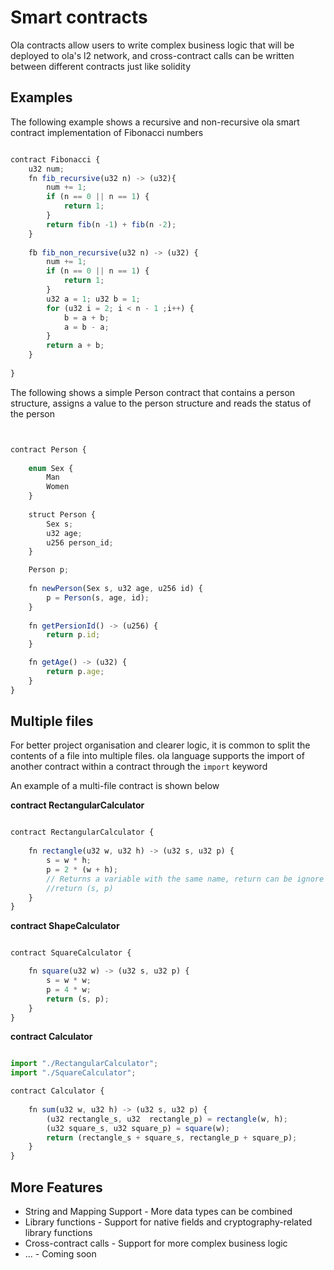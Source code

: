 # Smart contracts

Ola contracts allow users to write complex business logic that will be deployed to ola's l2 network, 
and cross-contract calls can be written between different contracts just like solidity

## Examples

The following example shows a recursive and non-recursive ola smart contract implementation of Fibonacci numbers

````javascript

contract Fibonacci {
    u32 num;
    fn fib_recursive(u32 n) -> (u32){
        num += 1;
        if (n == 0 || n == 1) {
            return 1;
        } 
        return fib(n -1) + fib(n -2);
    }
    
    fb fib_non_recursive(u32 n) -> (u32) {
        num += 1;
        if (n == 0 || n == 1) {
            return 1;
        }
        u32 a = 1; u32 b = 1;
        for (u32 i = 2; i < n - 1 ;i++) {
            b = a + b;
            a = b - a;
        }
        return a + b;
    }
    
}

````

The following shows a simple Person contract that contains a person structure, 
assigns a value to the person structure and reads the status of the person

````javascript


contract Person {
    
    enum Sex {
        Man
        Women
    }
    
    struct Person {
        Sex s;
        u32 age;
        u256 person_id;
    }

    Person p;
    
    fn newPerson(Sex s, u32 age, u256 id) {
        p = Person(s, age, id);
    }
    
    fn getPersionId() -> (u256) {
        return p.id;
    }

    fn getAge() -> (u32) {
        return p.age;
    }
}

````


## Multiple files

For better project organisation and clearer logic, 
it is common to split the contents of a file into multiple files.
ola language supports the import of another contract within a contract through the `import` keyword

An example of a multi-file contract is shown below


**contract RectangularCalculator**
````javascript

contract RectangularCalculator {
  
    fn rectangle(u32 w, u32 h) -> (u32 s, u32 p) {
        s = w * h;
        p = 2 * (w + h);
        // Returns a variable with the same name, return can be ignore
        //return (s, p)
    }
}

````

**contract ShapeCalculator**
````javascript

contract SquareCalculator {

    fn square(u32 w) -> (u32 s, u32 p) {
        s = w * w;
        p = 4 * w;
        return (s, p);
    }
}

````

**contract Calculator**
```javascript

import "./RectangularCalculator";
import "./SquareCalculator";

contract Calculator {
  
    fn sum(u32 w, u32 h) -> (u32 s, u32 p) {
        (u32 rectangle_s, u32  rectangle_p) = rectangle(w, h);
        (u32 square_s, u32 square_p) = square(w);
        return (rectangle_s + square_s, rectangle_p + square_p);
    }
}

```


## More Features

* String and Mapping Support - More data types can be combined
* Library functions  - Support for native fields and cryptography-related library functions
* Cross-contract calls - Support for more complex business logic
* ... - Coming soon